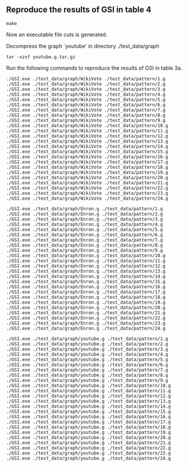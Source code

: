 ## Reproduce the results of GSI in table 4
    
    make

Now an executable file cuts is generated. 

Decompress the graph `youtube' in directory ./test_data/graph

    tar -xzvf youtube.g.tar.gz 

Run the following commands to reproduce the results of GSI in table 3a.
    
    ./GSI.exe ./test_data/graph/WikiVote ./test_data/pattern/1.g
    ./GSI.exe ./test_data/graph/WikiVote ./test_data/pattern/2.g
    ./GSI.exe ./test_data/graph/WikiVote ./test_data/pattern/3.g
    ./GSI.exe ./test_data/graph/WikiVote ./test_data/pattern/4.g
    ./GSI.exe ./test_data/graph/WikiVote ./test_data/pattern/5.g
    ./GSI.exe ./test_data/graph/WikiVote ./test_data/pattern/6.g
    ./GSI.exe ./test_data/graph/WikiVote ./test_data/pattern/7.g
    ./GSI.exe ./test_data/graph/WikiVote ./test_data/pattern/8.g
    ./GSI.exe ./test_data/graph/WikiVote ./test_data/pattern/9.g
    ./GSI.exe ./test_data/graph/WikiVote ./test_data/pattern/10.g
    ./GSI.exe ./test_data/graph/WikiVote ./test_data/pattern/11.g
    ./GSI.exe ./test_data/graph/WikiVote ./test_data/pattern/12.g
    ./GSI.exe ./test_data/graph/WikiVote ./test_data/pattern/13.g
    ./GSI.exe ./test_data/graph/WikiVote ./test_data/pattern/14.g
    ./GSI.exe ./test_data/graph/WikiVote ./test_data/pattern/15.g
    ./GSI.exe ./test_data/graph/WikiVote ./test_data/pattern/16.g
    ./GSI.exe ./test_data/graph/WikiVote ./test_data/pattern/17.g
    ./GSI.exe ./test_data/graph/WikiVote ./test_data/pattern/18.g
    ./GSI.exe ./test_data/graph/WikiVote ./test_data/pattern/19.g
    ./GSI.exe ./test_data/graph/WikiVote ./test_data/pattern/20.g
    ./GSI.exe ./test_data/graph/WikiVote ./test_data/pattern/21.g
    ./GSI.exe ./test_data/graph/WikiVote ./test_data/pattern/22.g
    ./GSI.exe ./test_data/graph/WikiVote ./test_data/pattern/23.g
    ./GSI.exe ./test_data/graph/WikiVote ./test_data/pattern/24.g

    ./GSI.exe ./test_data/graph/Enron.g ./test_data/pattern/1.g
    ./GSI.exe ./test_data/graph/Enron.g ./test_data/pattern/2.g
    ./GSI.exe ./test_data/graph/Enron.g ./test_data/pattern/3.g
    ./GSI.exe ./test_data/graph/Enron.g ./test_data/pattern/4.g
    ./GSI.exe ./test_data/graph/Enron.g ./test_data/pattern/5.g
    ./GSI.exe ./test_data/graph/Enron.g ./test_data/pattern/6.g
    ./GSI.exe ./test_data/graph/Enron.g ./test_data/pattern/7.g
    ./GSI.exe ./test_data/graph/Enron.g ./test_data/pattern/8.g
    ./GSI.exe ./test_data/graph/Enron.g ./test_data/pattern/9.g
    ./GSI.exe ./test_data/graph/Enron.g ./test_data/pattern/10.g
    ./GSI.exe ./test_data/graph/Enron.g ./test_data/pattern/11.g
    ./GSI.exe ./test_data/graph/Enron.g ./test_data/pattern/12.g
    ./GSI.exe ./test_data/graph/Enron.g ./test_data/pattern/13.g
    ./GSI.exe ./test_data/graph/Enron.g ./test_data/pattern/14.g
    ./GSI.exe ./test_data/graph/Enron.g ./test_data/pattern/15.g
    ./GSI.exe ./test_data/graph/Enron.g ./test_data/pattern/16.g
    ./GSI.exe ./test_data/graph/Enron.g ./test_data/pattern/17.g
    ./GSI.exe ./test_data/graph/Enron.g ./test_data/pattern/18.g
    ./GSI.exe ./test_data/graph/Enron.g ./test_data/pattern/19.g
    ./GSI.exe ./test_data/graph/Enron.g ./test_data/pattern/20.g
    ./GSI.exe ./test_data/graph/Enron.g ./test_data/pattern/21.g
    ./GSI.exe ./test_data/graph/Enron.g ./test_data/pattern/22.g
    ./GSI.exe ./test_data/graph/Enron.g ./test_data/pattern/23.g
    ./GSI.exe ./test_data/graph/Enron.g ./test_data/pattern/24.g

    ./GSI.exe ./test_data/graph/youtube.g ./test_data/pattern/1.g
    ./GSI.exe ./test_data/graph/youtube.g ./test_data/pattern/2.g
    ./GSI.exe ./test_data/graph/youtube.g ./test_data/pattern/3.g
    ./GSI.exe ./test_data/graph/youtube.g ./test_data/pattern/4.g
    ./GSI.exe ./test_data/graph/youtube.g ./test_data/pattern/5.g
    ./GSI.exe ./test_data/graph/youtube.g ./test_data/pattern/6.g
    ./GSI.exe ./test_data/graph/youtube.g ./test_data/pattern/7.g
    ./GSI.exe ./test_data/graph/youtube.g ./test_data/pattern/8.g
    ./GSI.exe ./test_data/graph/youtube.g ./test_data/pattern/9.g
    ./GSI.exe ./test_data/graph/youtube.g ./test_data/pattern/10.g
    ./GSI.exe ./test_data/graph/youtube.g ./test_data/pattern/11.g
    ./GSI.exe ./test_data/graph/youtube.g ./test_data/pattern/12.g
    ./GSI.exe ./test_data/graph/youtube.g ./test_data/pattern/13.g
    ./GSI.exe ./test_data/graph/youtube.g ./test_data/pattern/14.g
    ./GSI.exe ./test_data/graph/youtube.g ./test_data/pattern/15.g
    ./GSI.exe ./test_data/graph/youtube.g ./test_data/pattern/16.g
    ./GSI.exe ./test_data/graph/youtube.g ./test_data/pattern/17.g
    ./GSI.exe ./test_data/graph/youtube.g ./test_data/pattern/18.g
    ./GSI.exe ./test_data/graph/youtube.g ./test_data/pattern/19.g
    ./GSI.exe ./test_data/graph/youtube.g ./test_data/pattern/20.g
    ./GSI.exe ./test_data/graph/youtube.g ./test_data/pattern/21.g
    ./GSI.exe ./test_data/graph/youtube.g ./test_data/pattern/22.g
    ./GSI.exe ./test_data/graph/youtube.g ./test_data/pattern/23.g
    ./GSI.exe ./test_data/graph/youtube.g ./test_data/pattern/24.g


